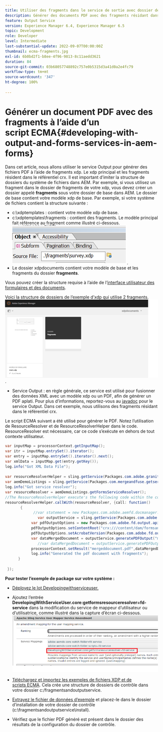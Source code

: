 ```yaml
---
title: Utiliser des fragments dans le service de sortie avec dossier de contrôle
description: Générer des documents PDF avec des fragments résidant dans le référentiel crx
feature: Output Service
version: Experience Manager 6.4, Experience Manager 6.5
topic: Development
role: Developer
level: Intermediate
last-substantial-update: 2022-09-07T00:00:00Z
thumbnail: ecma-fragments.jpg
exl-id: 6b0bd2f1-b8ee-4f96-9813-8c11aedd3621
duration: 84
source-git-commit: 03b68057748892c757e0b5315d3a41d0a2e4fc79
workflow-type: tm+mt
source-wordcount: '347'
ht-degree: 100%

---
```


# Générer un document PDF avec des fragments à l’aide d’un script ECMA{#developing-with-output-and-forms-services-in-aem-forms}


Dans cet article, nous allons utiliser le service Output pour générer des fichiers PDF à l’aide de fragments xdp. Le xdp principal et les fragments résident dans le référentiel crx. Il est important d’imiter la structure de dossiers du système de fichiers dans AEM. Par exemple, si vous utilisez un fragment dans le dossier de fragments de votre xdp, vous devez créer un dossier appelé **fragments** sous votre dossier de base dans AEM. Le dossier de base contient votre modèle xdp de base. Par exemple, si votre système de fichiers contient la structure suivante :
* c:\xdptemplates : contient votre modèle xdp de base.
* c:\xdptemplates\fragments : contient des fragments. Le modèle principal fait référence au fragment comme illustré ci-dessous.
  ![fragment-xdp](assets/survey-fragment.png).
* Le dossier xdpdocuments contient votre modèle de base et les fragments du dossier **fragments**.

Vous pouvez créer la structure requise à l’aide de l’[interface utilisateur des formulaires et des documents](http://localhost:4502/aem/forms.html/content/dam/formsanddocuments).

Voici la structure de dossiers de l’exemple d’xdp qui utilise 2 fragments.
![forms&amp;document](assets/fragment-folder-structure-ui.png).


* Service Output : en règle générale, ce service est utilisé pour fusionner des données XML avec un modèle xdp ou un PDF, afin de générer un PDF aplati. Pour plus d’informations, reportez-vous au [javadoc](https://helpx.adobe.com/fr/experience-manager/6-5/forms/javadocs/index.html?com/adobe/fd/output/api/OutputService.html) pour le service Output. Dans cet exemple, nous utilisons des fragments résidant dans le référentiel crx.


Le script ECMA suivant a été utilisé pour générer le PDF. Notez l’utilisation de ResourceResolver et de ResourceResolverHelper dans le code. ResourceResolver est nécessaire, car ce code s’exécute en dehors de tout contexte utilisateur.

```java
var inputMap = processorContext.getInputMap();
var itr = inputMap.entrySet().iterator();
var entry = inputMap.entrySet().iterator().next();
var xmlData = inputMap.get(entry.getKey());
log.info("Got XML Data File");

var resourceResolverHelper = sling.getService(Packages.com.adobe.granite.resourceresolverhelper.ResourceResolverHelper);
var aemDemoListings = sling.getService(Packages.com.mergeandfuse.getserviceuserresolver.GetResolver);
log.info("Got service resolver");
var resourceResolver = aemDemoListings.getFormsServiceResolver();
//The ResourceResolverHelper execute's the following code within the context of the resourceResolver 
resourceResolverHelper.callWith(resourceResolver, {call: function()
       {
             //var statement = new Packages.com.adobe.aemfd.docmanager.Document("/content/dam/formsanddocuments/xdpdocuments/main.xdp",resourceResolver);
               var outputService = sling.getService(Packages.com.adobe.fd.output.api.OutputService);
            var pdfOutputOptions = new Packages.com.adobe.fd.output.api.PDFOutputOptions();
            pdfOutputOptions.setContentRoot("crx:///content/dam/formsanddocuments/xdpdocuments");
            pdfOutputOptions.setAcrobatVersion(Packages.com.adobe.fd.output.api.AcrobatVersion.Acrobat_11);
            var dataMergedDocument = outputService.generatePDFOutput("main.xdp",xmlData,pdfOutputOptions);
               //var dataMergedDocument = outputService.generatePDFOutput(statement,xmlData,pdfOutputOptions);
            processorContext.setResult("mergeddocument.pdf",dataMergedDocument);
            log.info("Generated the pdf document with fragments");
      }

 });
```

**Pour tester l’exemple de package sur votre système :**
* [Déployez le lot Developingwithserviceuser.](assets/DevelopingWithServiceUser.jar)
* Ajoutez l’entrée **DevelopingWithServiceUser.core:getformsresourceresolver=fd-service** dans la modification du service de mappeur d’utilisateur ou d’utilisatrice, comme illustré dans la capture d’écran ci-dessous.
  ![Modification du mappeur d’utilisateur ou d’utilisatrice.](assets/user-mapper-service-amendment.png)
* [Téléchargez et importez les exemples de fichiers XDP et de scripts ECMA](assets/watched-folder-fragments-ecma.zip).
Cela crée une structure de dossiers de contrôle dans votre dossier c:/fragmentsandoutputservice.

* [Extrayez le fichier de données d’exemple](assets/usingFragmentsSampleData.zip) et placez-le dans le dossier d’installation de votre dossier de contrôle (c:\fragmentsandoutputservice\install).

* Vérifiez que le fichier PDF généré est présent dans le dossier des résultats de la configuration du dossier de contrôle.
